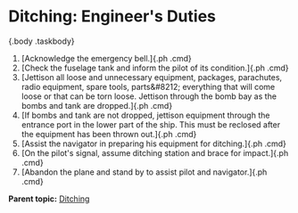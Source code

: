 
Ditching: Engineer\'s Duties
============================

 {.body .taskbody}
1.  [Acknowledge the emergency bell.]{.ph .cmd}
2.  [Check the fuselage tank and inform the pilot of its condition.]{.ph
    .cmd}
3.  [Jettison all loose and unnecessary equipment, packages, parachutes,
    radio equipment, spare tools, parts&\#8212; everything that will
    come loose or that can be torn loose. Jettison through the bomb bay
    as the bombs and tank are dropped.]{.ph .cmd}
4.  [If bombs and tank are not dropped, jettison equipment through the
    entrance port in the lower part of the ship. This must be reclosed
    after the equipment has been thrown out.]{.ph .cmd}
5.  [Assist the navigator in preparing his equipment for ditching.]{.ph
    .cmd}
6.  [On the pilot\'s signal, assume ditching station and brace for
    impact.]{.ph .cmd}
7.  [Abandon the plane and stand by to assist pilot and navigator.]{.ph
    .cmd}




**Parent topic:**
[Ditching](../topics/ditching.md "With the tactical needs of World War II calling for the operation of land planes over vast stretches of water, airmen faced a new hazard: ditching—the forced landing of land planes at sea.")



